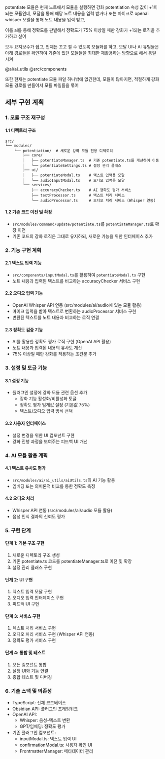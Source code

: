 potentiate 모듈은 현재 노트에서 모듈을 실행하면 강화 potentiation 속성 값이 +1이 되는 모듈인데,
모달을 통해 해당 노트 내용을 입력 받거나 또는 마이크로 openai whisper 모델을 통해 노트 내용을 입력 받고, 

이를 ai를 통해 정확도를 판별해서 정확도가 75% 이상일 때만 강화가 +1되는 로직을 추가하고 싶어

모두 요지보수가 쉽고, 언제든 끄고 켤 수 있도록 모듈화를 하고, 모달 UI나 AI 유틸들은 아래 경로들을 확인하여 기존에 있던 모듈들을 최대한 재활용하는 방향으로 해서 통일 시켜

@ai/ai_utils @src/components

또한 현재는 potentiate 모듈 파일 하나밖에 없긴한데, 모듈이 많아지면, 적절하게 강화 모듈 경로를 만들어서 모듈 파일들을 묶어


## 세부 구현 계획

### 1. 모듈 구조 재구성

#### 1.1 디렉토리 구조
```
src/
└── modules/
    └── potentiation/  # 새로운 강화 모듈 전용 디렉토리
        ├── core/
        │   ├── potentiateManager.ts  # 기존 potentiate.ts를 개선하여 이동
        │   └── potentiateSettings.ts # 설정 관리 클래스
        ├── ui/
        │   ├── potentiateModal.ts    # 텍스트 입력용 모달
        │   └── audioInputModal.ts    # 오디오 입력용 모달
        └── services/
            ├── accuracyChecker.ts    # AI 정확도 평가 서비스
            ├── textProcessor.ts      # 텍스트 처리 서비스
            └── audioProcessor.ts     # 오디오 처리 서비스 (Whisper 연동)
```

#### 1.2 기존 코드 이전 및 확장
- `src/modules/command/update/potentiate.ts`를 `potentiateManager.ts`로 확장 이전
- 기존 코드의 강화 로직은 그대로 유지하되, 새로운 기능을 위한 인터페이스 추가

### 2. 기능 구현 계획

#### 2.1 텍스트 입력 기능
- `src/components/inputModal.ts`를 활용하여 `potentiateModal.ts` 구현
- 노트 내용과 입력된 텍스트를 비교하는 accuracyChecker 서비스 구현

#### 2.2 오디오 입력 기능
- OpenAI Whisper API 연동 (src/modules/ai/audio에 있는 모듈 활용)
- 마이크 입력을 받아 텍스트로 변환하는 audioProcessor 서비스 구현
- 변환된 텍스트를 노트 내용과 비교하는 로직 연결

#### 2.3 정확도 검증 기능
- AI를 활용한 정확도 평가 로직 구현 (OpenAI API 활용)
- 노트 내용과 입력된 내용의 유사도 계산
- 75% 이상일 때만 강화를 적용하는 조건문 추가

### 3. 설정 및 토글 기능

#### 3.1 설정 기능
- 플러그인 설정에 강화 모듈 관련 옵션 추가
  - 강화 기능 활성화/비활성화 토글
  - 정확도 평가 임계값 설정 (기본값 75%)
  - 텍스트/오디오 입력 방식 선택

#### 3.2 사용자 인터페이스
- 설정 변경을 위한 UI 컴포넌트 구현
- 강화 진행 과정을 보여주는 피드백 UI 개선

### 4. AI 모듈 활용 계획

#### 4.1 텍스트 유사도 평가
- `src/modules/ai/ai_utils/aiUtils.ts`의 AI 기능 활용
- 임베딩 또는 의미론적 비교를 통한 정확도 측정

#### 4.2 오디오 처리
- Whisper API 연동 (src/modules/ai/audio 모듈 활용)
- 음성 인식 결과의 신뢰도 평가

### 5. 구현 단계

#### 단계 1: 기본 구조 구현
1. 새로운 디렉토리 구조 생성
2. 기존 potentiate.ts 코드를 potentiateManager.ts로 이전 및 확장
3. 설정 관리 클래스 구현

#### 단계 2: UI 구현
1. 텍스트 입력 모달 구현
2. 오디오 입력 인터페이스 구현
3. 피드백 UI 구현

#### 단계 3: 서비스 구현
1. 텍스트 처리 서비스 구현
2. 오디오 처리 서비스 구현 (Whisper API 연동)
3. 정확도 평가 서비스 구현

#### 단계 4: 통합 및 테스트
1. 모든 컴포넌트 통합
2. 설정 UI와 기능 연결
3. 종합 테스트 및 디버깅

### 6. 기술 스택 및 의존성

- TypeScript: 전체 코드베이스
- Obsidian API: 플러그인 프레임워크
- OpenAI API: 
  - Whisper: 음성-텍스트 변환
  - GPT/임베딩: 정확도 평가
- 기존 플러그인 컴포넌트:
  - inputModal.ts: 텍스트 입력 UI
  - confirmationModal.ts: 사용자 확인 UI
  - FrontmatterManager: 메타데이터 관리


